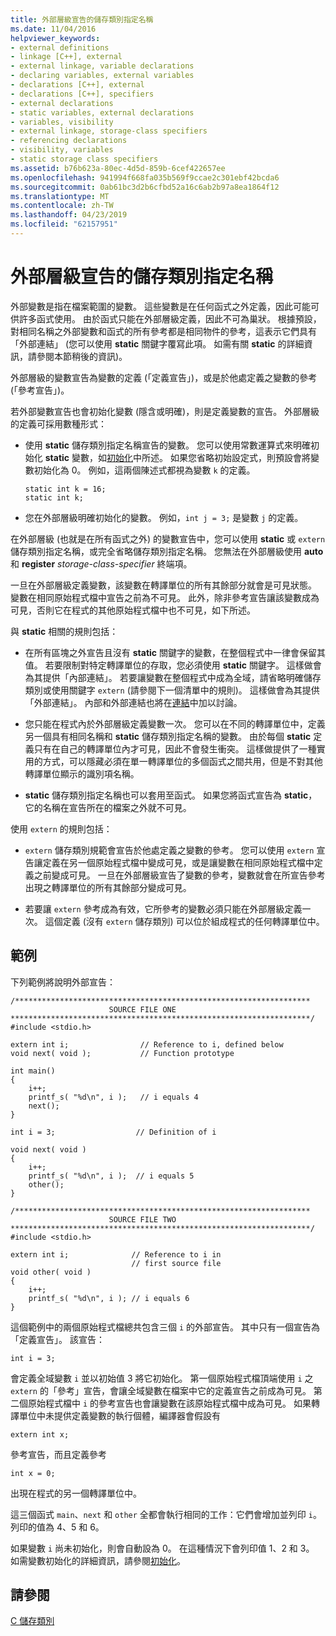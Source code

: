 ```yaml
---
title: 外部層級宣告的儲存類別指定名稱
ms.date: 11/04/2016
helpviewer_keywords:
- external definitions
- linkage [C++], external
- external linkage, variable declarations
- declaring variables, external variables
- declarations [C++], external
- declarations [C++], specifiers
- external declarations
- static variables, external declarations
- variables, visibility
- external linkage, storage-class specifiers
- referencing declarations
- visibility, variables
- static storage class specifiers
ms.assetid: b76b623a-80ec-4d5d-859b-6cef422657ee
ms.openlocfilehash: 941994f668fa035b569f9ccae2c301ebf42bcda6
ms.sourcegitcommit: 0ab61bc3d2b6cfbd52a16c6ab2b97a8ea1864f12
ms.translationtype: MT
ms.contentlocale: zh-TW
ms.lasthandoff: 04/23/2019
ms.locfileid: "62157951"
---
```

# <a name="storage-class-specifiers-for-external-level-declarations"></a>外部層級宣告的儲存類別指定名稱

外部變數是指在檔案範圍的變數。 這些變數是在任何函式之外定義，因此可能可供許多函式使用。 由於函式只能在外部層級定義，因此不可為巢狀。 根據預設，對相同名稱之外部變數和函式的所有參考都是相同物件的參考，這表示它們具有「外部連結」 (您可以使用 **static** 關鍵字覆寫此項。 如需有關 **static** 的詳細資訊，請參閱本節稍後的資訊)。

外部層級的變數宣告為變數的定義 (「定義宣告」)，或是於他處定義之變數的參考 (「參考宣告」)。

若外部變數宣告也會初始化變數 (隱含或明確)，則是定義變數的宣告。 外部層級的定義可採用數種形式：

- 使用 **static** 儲存類別指定名稱宣告的變數。 您可以使用常數運算式來明確初始化 **static** 變數，如[初始化](../c-language/initialization.md)中所述。 如果您省略初始設定式，則預設會將變數初始化為 0。 例如，這兩個陳述式都視為變數 `k` 的定義。

    ```
    static int k = 16;
    static int k;
    ```

- 您在外部層級明確初始化的變數。 例如，`int j = 3;` 是變數 `j` 的定義。

在外部層級 (也就是在所有函式之外) 的變數宣告中，您可以使用 **static** 或 `extern` 儲存類別指定名稱，或完全省略儲存類別指定名稱。 您無法在外部層級使用 **auto** 和 **register** *storage-class-specifier* 終端項。

一旦在外部層級定義變數，該變數在轉譯單位的所有其餘部分就會是可見狀態。 變數在相同原始程式檔中宣告之前為不可見。 此外，除非參考宣告讓該變數成為可見，否則它在程式的其他原始程式檔中也不可見，如下所述。

與 **static** 相關的規則包括：

- 在所有區塊之外宣告且沒有 **static** 關鍵字的變數，在整個程式中一律會保留其值。 若要限制對特定轉譯單位的存取，您必須使用 **static** 關鍵字。 這樣做會為其提供「內部連結」。 若要讓變數在整個程式中成為全域，請省略明確儲存類別或使用關鍵字 `extern` (請參閱下一個清單中的規則)。 這樣做會為其提供「外部連結」。 內部和外部連結也將在[連結](../c-language/linkage.md)中加以討論。

- 您只能在程式內於外部層級定義變數一次。 您可以在不同的轉譯單位中，定義另一個具有相同名稱和 **static** 儲存類別指定名稱的變數。 由於每個 **static** 定義只有在自己的轉譯單位內才可見，因此不會發生衝突。 這樣做提供了一種實用的方式，可以隱藏必須在單一轉譯單位的多個函式之間共用，但是不對其他轉譯單位顯示的識別項名稱。

- **static** 儲存類別指定名稱也可以套用至函式。 如果您將函式宣告為 **static**，它的名稱在宣告所在的檔案之外就不可見。

使用 `extern` 的規則包括：

- `extern` 儲存類別規範會宣告於他處定義之變數的參考。 您可以使用 `extern` 宣告讓定義在另一個原始程式檔中變成可見，或是讓變數在相同原始程式檔中定義之前變成可見。 一旦在外部層級宣告了變數的參考，變數就會在所宣告參考出現之轉譯單位的所有其餘部分變成可見。

- 若要讓 `extern` 參考成為有效，它所參考的變數必須只能在外部層級定義一次。 這個定義 (沒有 `extern` 儲存類別) 可以位於組成程式的任何轉譯單位中。

## <a name="example"></a>範例

下列範例將說明外部宣告：

```
/******************************************************************
                      SOURCE FILE ONE
*******************************************************************/
#include <stdio.h>

extern int i;                // Reference to i, defined below
void next( void );           // Function prototype

int main()
{
    i++;
    printf_s( "%d\n", i );   // i equals 4
    next();
}

int i = 3;                  // Definition of i

void next( void )
{
    i++;
    printf_s( "%d\n", i );  // i equals 5
    other();
}

/******************************************************************
                      SOURCE FILE TWO
*******************************************************************/
#include <stdio.h>

extern int i;              // Reference to i in
                           // first source file
void other( void )
{
    i++;
    printf_s( "%d\n", i ); // i equals 6
}
```

這個範例中的兩個原始程式檔總共包含三個 `i` 的外部宣告。 其中只有一個宣告為「定義宣告」。 該宣告：

```
int i = 3;
```

會定義全域變數 `i` 並以初始值 3 將它初始化。 第一個原始程式檔頂端使用 `i` 之 `extern` 的「參考」宣告，會讓全域變數在檔案中它的定義宣告之前成為可見。 第二個原始程式檔中 `i` 的參考宣告也會讓變數在該原始程式檔中成為可見。 如果轉譯單位中未提供定義變數的執行個體，編譯器會假設有

```
extern int x;
```

參考宣告，而且定義參考

```
int x = 0;
```

出現在程式的另一個轉譯單位中。

這三個函式 `main`、`next` 和 `other` 全都會執行相同的工作：它們會增加並列印 `i`。 列印的值為 4、5 和 6。

如果變數 `i` 尚未初始化，則會自動設為 0。 在這種情況下會列印值 1、2 和 3。 如需變數初始化的詳細資訊，請參閱[初始化](../c-language/initialization.md)。

## <a name="see-also"></a>請參閱

[C 儲存類別](../c-language/c-storage-classes.md)
